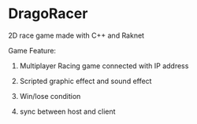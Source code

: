 # DragoRacer

2D race game made with C++ and Raknet

Game Feature:

1. Multiplayer Racing game connected with IP address

2. Scripted graphic effect and sound effect 

3. Win/lose condition 

4. sync between host and client
